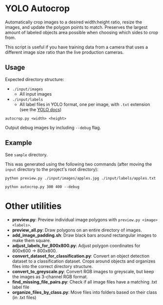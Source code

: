 # YOLO Autocrop

Automatically crop images to a desired width:height ratio, resize the images, and update the polygon points to match. Preserves the largest amount of labeled objects area possible when choosing which sides to crop from.

This script is useful if you have training data from a camera that uses a different image size ratio than the live production cameras.

## Usage

Expected directory structure:

- `./input/images`
	- All input images
- `./input/labels`
	- All label files in YOLO format, one per image, with `.txt` extension (see the [YOLO docs](https://docs.ultralytics.com/datasets/segment/#supported-dataset-formats))

`autocrop.py <width> <height>`

Output debug images by including `--debug` flag.

## Example

See `sample` directory.

This was generated using the following two commands (after moving the `input` directory to the project's root directory):

`python preview.py ./input/images/apples.jpg ./input/labels/apples.txt`

`python autocrop.py 300 400 --debug`

# Other utilities

* **preview.py**: Preview individual image polygons with `preview.py <image> <labels>`.
* **preview_all.py**: Draw polygons on an entire directory of images.
* **add_image_padding.sh**: Draw black bars around rectangular images to make them square.
* **adjust_labels_for_800x800.py**: Adjust polygon coordinates for 800x600 -> 800x800.
* **convert_dataset_for_classification.py**: Convert an object detection dataset to a classification dataset. Crops around objects and organizes files into the correct directory structure.
* **convert_to_greyscale.py**: Convert RGB images to greyscale, but keep the images as 3-channel RGB format.
* **find_missing_file_pairs.py**: Check if all image files have a matching .txt label file
* **organize_files_by_class.py**: Move files into folders based on their class (in .txt files)
